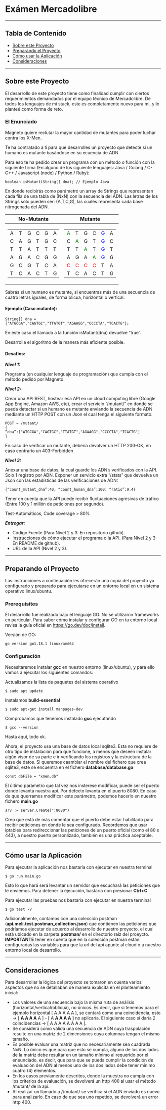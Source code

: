 # Exámen Mercadolibre

---

## Tabla de Contenido

- [Sobre este Proyecto](#about)
- [Preparando el Proyecto](#getting_started)
- [Cómo usar la Aplicación](#usage)
- [Consideraciones](#considerations)

---

## Sobre este Proyecto <a name = "about"></a>

El desarrollo de este proyecto tiene como finalidad cumplir con ciertos requerimientos demandados por el equipo técnico de Mercadolibre. De todos los lenguajes de mi stack, este es completamente nuevo para mi, y lo planteé como forma de reto.

### El Enunciado

Magneto quiere reclutar la mayor cantidad de mutantes para poder luchar contra los X-Men.

Te ha contratado a ti para que desarrolles un proyecto que detecte si un humano es mutante basándose en su  ecuencia de ADN.

Para eso te ha pedido crear un programa con un método o función con la siguiente firma (En alguno de los siguiente lenguajes: Java / Golang / C-C++ / Javascript (node) / Python / Ruby):

```
boolean isMutant(String[] dna); // Ejemplo Java
```

En donde recibirás como parámetro un array de Strings que representan cada fila de una tabla de (NxN) con la secuencia del ADN. Las letras de los Strings solo pueden ser: (A,T,C,G), las cuales representa cada base nitrogenada del ADN.

<table>
    <thead>
        <tr><th>No-Mutante</th><th>Mutante</th></tr>
    </thead>
    <tbody>
        <tr>
            <td>
                <table>
                <tr><td>A</td><td>T</td><td>G</td><td>C</td><td>G</td><td>A</td></tr>
                <tr><td>C</td><td>A</td><td>G</td><td>T</td><td>G</td><td>C</td></tr>
                <tr><td>T</td><td>T</td><td>A</td><td>T</td><td>T</td><td>T</td></tr>
                <tr><td>A</td><td>G</td><td>A</td><td>C</td><td>G</td><td>G</td></tr>
                <tr><td>G</td><td>C</td><td>G</td><td>T</td><td>C</td><td>A</td></tr>
                <tr><td>T</td><td>C</td><td>A</td><td>C</td><td>T</td><td>G</td></tr>
                </table>
            </td>
            <td>
                <table>
                <tr><td style="color: green">A</td><td>T</td><td>G</td><td>C</td><td style="color: blue">G</td><td>A</td></tr>
                <tr><td>C</td><td style="color: green">A</td><td>G</td><td>T</td><td style="color: blue">G</td><td>C</td></tr>
                <tr><td>T</td><td>T</td><td style="color: green">A</td><td>T</td><td style="color: blue">G</td><td>T</td></tr>
                <tr><td>A</td><td>G</td><td>A</td><td style="color: green">A</td><td style="color: blue">G</td><td>G</td></tr>
                <tr><td style="color: red">C</td><td style="color: red">C</td><td style="color: red">C</td><td style="color: red">C</td><td>T</td><td>A</td></tr>
                <tr><td>T</td><td>C</td><td>A</td><td>C</td><td>T</td><td>G</td></tr>
                </table>
            </td>
        </tr>
    </tbody>
</table>

Sabrás si un humano es mutante, si encuentras más de una secuencia de cuatro letras iguales, de forma  blicua, horizontal o vertical.

#### Ejemplo (Caso mutante):

```
String[] dna = {"ATGCGA","CAGTGC","TTATGT","AGAAGG","CCCCTA","TCACTG"};
```

En este caso el llamado a la función isMutant(dna) devuelve “true”.

Desarrolla el algoritmo de la manera más eficiente posible.

#### Desafíos:

***Nivel 1:***

Programa (en cualquier lenguaje de programación) que cumpla con el método pedido por Magneto.

***Nivel 2:***

Crear una API REST, hostear esa API en un cloud computing libre (Google App Engine, Amazon AWS, etc),  crear el servicio “/mutant/” en donde se pueda detectar si un humano es mutante enviando la secuencia de ADN mediante un HTTP POST con un Json el cual tenga el siguiente formato:

```
POST → /mutant/
{
“dna”:["ATGCGA","CAGTGC","TTATGT","AGAAGG","CCCCTA","TCACTG"]
}
```

En caso de verificar un mutante, debería devolver un HTTP 200-OK, en caso contrario un 403-Forbidden

***Nivel 3:***

Anexar una base de datos, la cual guarde los ADN’s verificados con la API. Solo 1 registro por ADN. Exponer un servicio extra “/stats” que devuelva un Json con las estadísticas de las
verificaciones de ADN:

```
{“count_mutant_dna”:40, “count_human_dna”:100: “ratio”:0.4}
```

Tener en cuenta que la API puede recibir fluctuaciones agresivas de tráfico (Entre 100 y 1
millón de peticiones por segundo).

Test-Automáticos, Code coverage > 80%

***Entregar:***

- Código Fuente (Para Nivel 2 y 3: En repositorio github).
- Instrucciones de cómo ejecutar el programa o la API. (Para Nivel 2 y 3: En README de
github).
- URL de la API (Nivel 2 y 3).

---

## Preparando el Proyecto <a name = "getting_started"></a>

Las instrucciones a continuación les ofrecerán una copia del proyecto ya configurado y preparado para ejecutarse en un entorno local en un sistema operativo linux/ubuntu.

### Prerequisites

El desarrollo fue realizado bajo el lenguaje GO. No se utilizaron frameworks en particular. Para saber cómo instalar y configurar GO en tu entorno local revisa la guía oficial en https://go.dev/doc/install.

Versión de GO:

```
go version go1.18.1 linux/amd64
```

### Configuración

Necesitaremos instalar **gcc** en nuestro entorno (linux/ubuntu), y para ello vamos a ejecutar los siguientes comandos:

Actualizamos la lista de paquetes del sistema operativo

```
$ sudo apt update
```

Instalamos **build-essential**

```
$ sudo apt-get install manpages-dev
```

Comprobamos que tenemos instalado **gcc** ejecutando

```
$ gcc --version
```

Hasta aquí, todo ok.

Ahora, el proyecto usa una base de datos local sqlite3. Esta no requiere de otro tipo de instalación para que funcione, a menos que deseen instalar algún visor de su parte e ir verificando los registros y la estructura de la base de datos. Si queremos caambiar el nombre del fichero que crea sqlite3, este se encuentra en el fichero **database/database.go**

```
const dbFile = "xmen.db"
```

El último parámetro que tal vez nos insterese modificar, puede ser el puerto donde levanta nuestra api. Por defecto levanta en el puerto 8080. En caso de que querramos modificar este parámetro, podemos hacerlo en nuestro fichero **main.go**

```
srv := server.Create(":8080")
```

Creo que está de más comentar que el puerto debe estar habilitado para recibir peticiones en donde le sea configurado. Recordemos que usar iptables para redireccionar las peticiones de un puerto oficial (como el 80 o 443), a nuestro puerto personlizado, también es una práctica aceptable.

---

## Cómo usar la Aplicación <a name = "usage"></a>

Para ejecutar la aplicación nos bastaría con ejecutar en nuestra terminal

```
$ go run main.go
```

Esto lo que hará será levantar un servidor que escuchará las peticiones que le enviemos. Para detener la ejecución, bastaría con presionar **Ctrl+C**.

Para ejecutar las pruebas nos bastaría con ejecutar en nuestra terminal

```
$ go test -v
```

Adicionalmente, contamos con una colección postman (**api.meli.test.postman_collection.json**) que contienen las peticiones que podríamos ejecutar de acuerdo al desarrollo de nuestro proyecto, el cual está ubicado en la carpeta **postman/** en el directorio raíz del proeycto. **IMPORTANTE** tener en cuenta que en la colección postman están configuradas las variables para que la url del api apunte al cloud o a nuestro entorno local de desarrollo.

---

## Consideraciones <a name = "usage"></a>

Para desarrollar la lógica del proyecto se tomaron en cuenta varios aspectos que no se detallaban de manera explícita en el planteamiento inicial:

- Los valores de una secuencia bajo la misma ruta de análisis (horizontal/vertical/oblicua), no únicos. Es decir, que si tenemos para el ejemplo horizontal [ A A A A A ], se contará como una coincidencia; esto -> [ **A A A A** A ] - [ A **A A A A** ] no aplicaría. El siguiente caso sí daría 2 coincidencias -> [ A A A A A A A A ].
- Se considerá como válida una secuencia de ADN cuya traspolación resulte en una matriz de 2 dimensiones cuya columnas tengan el mismo tamaño.
- Es posible evaluar una matriz que no necesariamente sea cuadrada NxN. Lo único es que para que esto se cumpla, alguno de los dos lados de la matriz debe resultar en un tamaño mínimo al requerido por el eneunciado, es decir, que para que se pueda cumplir la condición de evaluación del ADN al menos uno de los dos lados debe tener mínimo cuatro (4) elementos.
- En los casos previamente descritos, donde la muestra no cumpla con los criterios de evaluación, se devolverá un http 400 al usar el método /mutant/ de la api.
- Al realizar un llamado a //mutant/ se verifica si el ADN enviado es nuevo para analizarlo. En caso de que sea uno repetido, se devolverá un error http 400.
